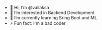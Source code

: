 - 👋 Hi, I’m @vallaksa
- 👀 I’m interested in Backend Development
- 🌱 I’m currently learning Sring Boot and ML
- ⚡ Fun fact: I'm a bad coder

<!---
vallaksa/vallaksa is a ✨ special ✨ repository because its `README.md` (this file) appears on your GitHub profile.
You can click the Preview link to take a look at your changes.
--->
